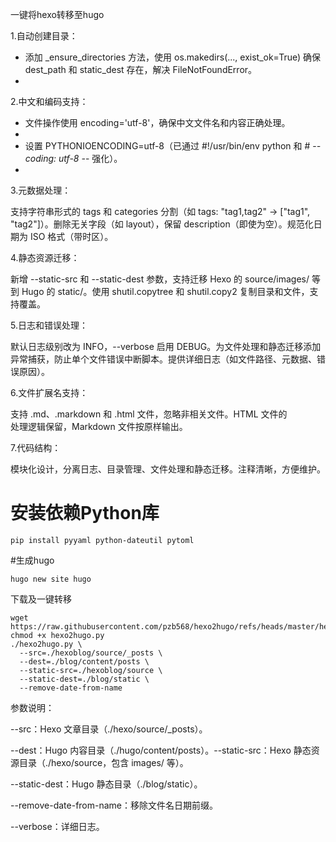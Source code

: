一键将hexo转移至hugo


1.自动创建目录：
* 添加 _ensure_directories 方法，使用 os.makedirs(..., exist_ok=True) 确保 dest_path 和 static_dest 存在，解决 FileNotFoundError。
* 
2.中文和编码支持：
  
* 文件操作使用 encoding='utf-8'，确保中文文件名和内容正确处理。
* 
* 设置 PYTHONIOENCODING=utf-8（已通过 #!/usr/bin/env python 和 # -*- coding: utf-8 -*- 强化）。
* 
3.元数据处理：
  
支持字符串形式的 tags 和 categories 分割（如 tags: "tag1,tag2" → ["tag1", "tag2"]）。删除无关字段（如 layout），保留 description（即使为空）。规范化日期为 ISO 格式（带时区）。

4.静态资源迁移：

新增 --static-src 和 --static-dest 参数，支持迁移 Hexo 的 source/images/ 等到 Hugo 的 static/。使用 shutil.copytree 和 shutil.copy2 复制目录和文件，支持覆盖。

5.日志和错误处理：

默认日志级别改为 INFO，--verbose 启用 DEBUG。为文件处理和静态迁移添加异常捕获，防止单个文件错误中断脚本。提供详细日志（如文件路径、元数据、错误原因）。

6.文件扩展名支持：

支持 .md、.markdown 和 .html 文件，忽略非相关文件。HTML 文件的 <br /> 处理逻辑保留，Markdown 文件按原样输出。

7.代码结构：

模块化设计，分离日志、目录管理、文件处理和静态迁移。注释清晰，方便维护。

# 安装依赖Python库

```
pip install pyyaml python-dateutil pytoml

```
#生成hugo
```
hugo new site hugo
```

下载及一键转移

```
wget https://raw.githubusercontent.com/pzb568/hexo2hugo/refs/heads/master/hexo2hugo.py
chmod +x hexo2hugo.py
./hexo2hugo.py \
  --src=./hexoblog/source/_posts \
  --dest=./blog/content/posts \
  --static-src=./hexoblog/source \
  --static-dest=./blog/static \
  --remove-date-from-name 
```
参数说明：

--src：Hexo 文章目录（./hexo/source/_posts）。

--dest：Hugo 内容目录（./hugo/content/posts）。--static-src：Hexo 静态资源目录（./hexo/source，包含 images/ 等）。

--static-dest：Hugo 静态目录（./blog/static）。

--remove-date-from-name：移除文件名日期前缀。

--verbose：详细日志。
